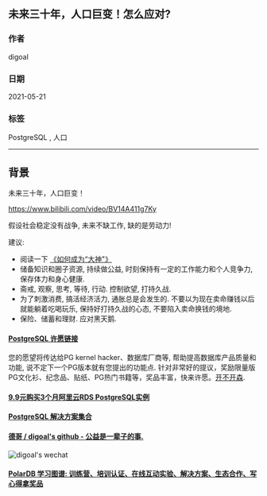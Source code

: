 ## 未来三十年，人口巨变！怎么应对?    
  
### 作者  
digoal  
  
### 日期  
2021-05-21   
  
### 标签  
PostgreSQL , 人口    
  
----  
  
## 背景  
  
未来三十年，人口巨变！  
  
https://www.bilibili.com/video/BV14A411g7Ky  
  
假设社会稳定没有战争, 未来不缺工作, 缺的是劳动力!   
  
建议:    
- 阅读一下 [《如何成为“大神"》](../202105/20210515_01.md)  
- 储备知识和圈子资源, 持续做公益, 时刻保持有一定的工作能力和个人竞争力, 保存体力和身心健康.   
- 斋戒, 观察, 思考, 等待, 行动. 控制欲望, 打持久战.    
- 为了刺激消费, 搞活经济活力, 通胀总是会发生的. 不要以为现在卖命赚钱以后就能躺着吃喝玩乐, 保持好打持久战的心态, 不要陷入卖命换钱的境地.  
- 保险、储蓄和理财. 应对黑天鹅.   
  
  
#### [PostgreSQL 许愿链接](https://github.com/digoal/blog/issues/76 "269ac3d1c492e938c0191101c7238216")
您的愿望将传达给PG kernel hacker、数据库厂商等, 帮助提高数据库产品质量和功能, 说不定下一个PG版本就有您提出的功能点. 针对非常好的提议，奖励限量版PG文化衫、纪念品、贴纸、PG热门书籍等，奖品丰富，快来许愿。[开不开森](https://github.com/digoal/blog/issues/76 "269ac3d1c492e938c0191101c7238216").  
  
  
#### [9.9元购买3个月阿里云RDS PostgreSQL实例](https://www.aliyun.com/database/postgresqlactivity "57258f76c37864c6e6d23383d05714ea")
  
  
#### [PostgreSQL 解决方案集合](https://yq.aliyun.com/topic/118 "40cff096e9ed7122c512b35d8561d9c8")
  
  
#### [德哥 / digoal's github - 公益是一辈子的事.](https://github.com/digoal/blog/blob/master/README.md "22709685feb7cab07d30f30387f0a9ae")
  
  
![digoal's wechat](../pic/digoal_weixin.jpg "f7ad92eeba24523fd47a6e1a0e691b59")
  
  
#### [PolarDB 学习图谱: 训练营、培训认证、在线互动实验、解决方案、生态合作、写心得拿奖品](https://www.aliyun.com/database/openpolardb/activity "8642f60e04ed0c814bf9cb9677976bd4")
  
